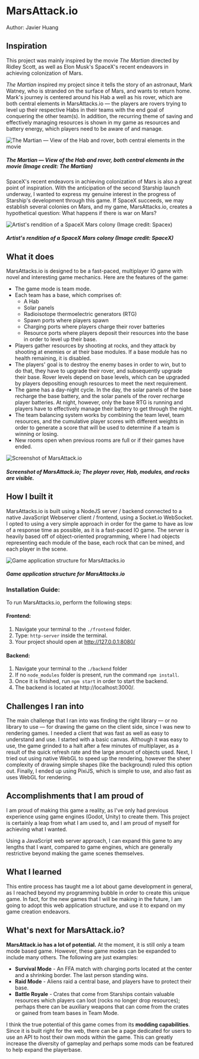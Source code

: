 # MarsAttack.io
Author: Javier Huang
## Inspiration

This project was mainly inspired by the movie *The Martian* directed by Ridley Scott, as well as Elon Musk's SpaceX's recent endeavors in achieving colonization of Mars.

*The Martian* inspired my project since it tells the story of an astronaut, Mark Watney, who is stranded on the surface of Mars, and wants to return home. Mark's journey is centered around his Hab a well as his rover, which are both central elements in MarsAttacks.io — the players are rovers trying to level up their respective Habs in their teams with the end goal of conquering the other team(s). In addition, the recurring theme of saving and effectively managing resources is shown in my game as resources and battery energy, which players need to be aware of and manage.

![The Martian — View of the Hab and rover, both central elements in the movie](https://payload.cargocollective.com/1/15/492915/10883984/mrtn_sat_dev_03_1340_c.jpg)
##### The Martian — View of the Hab and rover, both central elements in the movie (Image credit: *The Martian*)

SpaceX's recent endeavors in achieving colonization of Mars is also a great point of inspiration. With the anticipation of the second Starship launch underway, I wanted to express my genuine interest in the progress of Starship's development through this game. If SpaceX succeeds, we may establish several colonies on Mars, and my game, MarsAttacks.io, creates a hypothetical question: What happens if there is war on Mars?

![Artist's rendition of a SpaceX Mars colony (Image credit: Spacex)](https://ichef.bbci.co.uk/news/976/cpsprodpb/130B9/production/_116390087_48954139137_58c801ccbd_k.jpg)
##### Artist's rendition of a SpaceX Mars colony (Image credit: SpaceX)

## What it does

MarsAttacks.io is designed to be a fast-paced, multiplayer IO game with novel and interesting game mechanics. Here are the features of the game:
- The game mode is team mode.
- Each team has a base, which comprises of:
	- A Hab
	- Solar panels
	- Radioisotope thermoelectric generators (RTG)
	- Spawn ports where players spawn
	- Charging ports where players charge their rover batteries
	- Resource ports where players deposit their resources into the base in order to level up their base.
- Players gather resources by shooting at rocks, and they attack by shooting at enemies or at their base modules. If a base module has no health remaining, it is disabled.
- The players' goal is to destroy the enemy bases in order to win, but to do that, they have to upgrade their rover, and subsequently upgrade their base. Rover levels depend on base levels, which can be upgraded by players depositing enough resources to meet the next requirement.
- The game has a day-night cycle. In the day, the solar panels of the base recharge the base battery, and the solar panels of the rover recharge player batteries. At night, however, only the base RTG is running and players have to effectively manage their battery to get through the night.
- The team balancing system works by combining the team level, team resources, and the cumulative player scores with different weights in order to generate a score that will be used to determine if a team is winning or losing.
- New rooms open when previous rooms are full or if their games have ended.

![Screenshot of MarsAttack.io](https://i.imgur.com/j0CUkZp.png)
##### Screenshot of MarsAttack.io; The player rover, Hab, modules, and rocks are visible.

## How I built it

MarsAttacks.io is built using a NodeJS server / backend connected to a native JavaScript Webserver client / frontend, using a Socket.io WebSocket. I opted to using a very simple approach in order for the game to have as low of a response time as possible, as it is a fast-paced IO game. The server is heavily based off of object-oriented programming, where I had objects representing each module of the base, each rock that can be mined, and each player in the scene.

![Game application structure for MarsAttacks.io](https://i.imgur.com/vZBCBsF.png)
##### Game application structure for MarsAttacks.io
### Installation Guide:
To run MarsAttacks.io, perform the following steps:
#### Frontend:
1. Navigate your terminal to the `./frontend` folder.
2. Type: `http-server` inside the terminal.
3. Your project should open at http://127.0.0.1:8080/
#### Backend:
1. Navigate your terminal to the `./backend` folder
2. If no `node_modules` folder is present, run the command `npm install`.
3. Once it is finished, run `npm start` in order to start the backend.
4. The backend is located at http://localhost:3000/.
## Challenges I ran into

The main challenge that I ran into was finding the right library — or no library to use — for drawing the game on the client side, since I was new to rendering games. I needed a client that was fast as well as easy to understand and use. I started with a basic canvas. Although it was easy to use, the game grinded to a halt after a few minutes of multiplayer, as a result of the quick refresh rate and the large amount of objects used. Next, I tried out using native WebGL to speed up the rendering, however the sheer complexity of drawing simple shapes (like the background) ruled this option out. Finally, I ended up using PixiJS, which is simple to use, and also fast as uses WebGL for rendering.

## Accomplishments that I am proud of

I am proud of making this game a reality, as I've only had previous experience using game engines (Godot, Unity) to create them. This project is certainly a leap from what I am used to, and I am proud of myself for achieving what I wanted.

Using a JavaScript web server approach, I can expand this game to any lengths that I want, compared to game engines, which are generally restrictive beyond making the game scenes themselves.

## What I learned

This entire process has taught me a lot about game development in general, as I reached beyond my programming bubble in order to create this unique game. In fact, for the new games that I will be making in the future, I am going to adopt this web application structure, and use it to expand on my game creation endeavors.

## What's next for MarsAttack.io?

**MarsAttack.io has a lot of potential.** At the moment, it is still only a team mode based game. However, these game modes can be expanded to include many others. The following are just examples:
- **Survival Mode** - An FFA match with charging ports located at the center and a shrinking border. The last person standing wins.
- **Raid Mode** - Aliens raid a central base, and players have to protect their base.
- **Battle Royale** - Crates that come from Starships contain valuable resources which players can loot (rocks no longer drop resources); perhaps there can be auxiliary weapons that can come from the crates or gained from  team bases in Team Mode.

I think the true potential of this game comes from its **modding capabilities**. Since it is built right for the web, there can be a page dedicated for users to use an API to host their own mods within the game. This can greatly increase the diversity of gameplay and perhaps some mods can be featured to help expand the playerbase.
